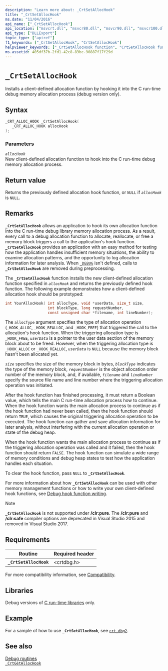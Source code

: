 ```yaml
---
description: "Learn more about: _CrtSetAllocHook"
title: "_CrtSetAllocHook"
ms.date: "11/04/2016"
api_name: ["_CrtSetAllocHook"]
api_location: ["msvcrt.dll", "msvcr80.dll", "msvcr90.dll", "msvcr100.dll", "msvcr100_clr0400.dll", "msvcr110.dll", "msvcr110_clr0400.dll", "msvcr120.dll", "msvcr120_clr0400.dll", "ucrtbase.dll"]
api_type: ["DLLExport"]
topic_type: ["apiref"]
f1_keywords: ["_CrtSetAllocHook", "CrtSetAllocHook"]
helpviewer_keywords: ["_CrtSetAllocHook function", "CrtSetAllocHook function"]
ms.assetid: 405df37b-2fd1-42c8-83bc-90887f17f29d
---
```

# `_CrtSetAllocHook`

Installs a client-defined allocation function by hooking it into the C run-time debug memory allocation process (debug version only).

## Syntax

```C
_CRT_ALLOC_HOOK _CrtSetAllocHook(
   _CRT_ALLOC_HOOK allocHook
);
```

### Parameters

*`allocHook`*\
New client-defined allocation function to hook into the C run-time debug memory allocation process.

## Return value

Returns the previously defined allocation hook function, or `NULL` if *`allocHook`* is `NULL`.

## Remarks

**`_CrtSetAllocHook`** allows an application to hook its own allocation function into the C run-time debug library memory allocation process. As a result, every call to a debug allocation function to allocate, reallocate, or free a memory block triggers a call to the application's hook function. **`_CrtSetAllocHook`** provides an application with an easy method for testing how the application handles insufficient memory situations, the ability to examine allocation patterns, and the opportunity to log allocation information for later analysis. When [`_DEBUG`](../debug.md) isn't defined, calls to **`_CrtSetAllocHook`** are removed during preprocessing.

The **`_CrtSetAllocHook`** function installs the new client-defined allocation function specified in *`allocHook`* and returns the previously defined hook function. The following example demonstrates how a client-defined allocation hook should be prototyped:

```C
int YourAllocHook( int allocType, void *userData, size_t size,
                   int blockType, long requestNumber,
                   const unsigned char *filename, int lineNumber);
```

The `allocType` argument specifies the type of allocation operation (`_HOOK_ALLOC`, `_HOOK_REALLOC`, and `_HOOK_FREE`) that triggered the call to the allocation's hook function. When the triggering allocation type is `_HOOK_FREE`, *`userData`* is a pointer to the user data section of the memory block about to be freed. However, when the triggering allocation type is `_HOOK_ALLOC` or `_HOOK_REALLOC`, *`userData`* is `NULL` because the memory block hasn't been allocated yet.

*`size`* specifies the size of the memory block in bytes, *`blockType`* indicates the type of the memory block, *`requestNumber`* is the object allocation order number of the memory block, and, if available, *`filename`* and *`lineNumber`* specify the source file name and line number where the triggering allocation operation was initiated.

After the hook function has finished processing, it must return a Boolean value, which tells the main C run-time allocation process how to continue. When the hook function wants the main allocation process to continue as if the hook function had never been called, then the hook function should return `TRUE`, which causes the original triggering allocation operation to be executed. The hook function can gather and save allocation information for later analysis, without interfering with the current allocation operation or state of the debug heap.

When the hook function wants the main allocation process to continue as if the triggering allocation operation was called and it failed, then the hook function should return `FALSE`. The hook function can simulate a wide range of memory conditions and debug heap states to test how the application handles each situation.

To clear the hook function, pass `NULL` to **`_CrtSetAllocHook`**.

For more information about how **`_CrtSetAllocHook`** can be used with other memory management functions or how to write your own client-defined hook functions, see [Debug hook function writing](/visualstudio/debugger/debug-hook-function-writing).

> [!NOTE]
> **`_CrtSetAllocHook`** is not supported under **/clr:pure**. The **/clr:pure** and **/clr:safe** compiler options are deprecated in Visual Studio 2015 and removed in Visual Studio 2017.

## Requirements

|Routine|Required header|
|-------------|---------------------|
|**`_CrtSetAllocHook`**|\<crtdbg.h>|

For more compatibility information, see [Compatibility](../compatibility.md).

## Libraries

Debug versions of [C run-time libraries](../crt-library-features.md) only.

## Example

For a sample of how to use **`_CrtSetAllocHook`**, see [`crt_dbg2`](https://github.com/Microsoft/VCSamples/tree/master/VC2010Samples/crt/crt_dbg2).

## See also

[Debug routines](../debug-routines.md)\
[`_CrtGetAllocHook`](crtgetallochook.md)
